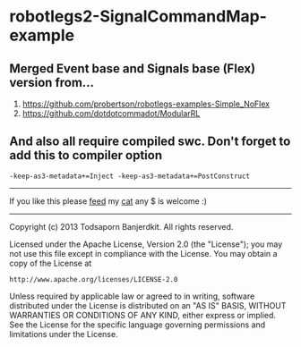 robotlegs2-SignalCommandMap-example
===================================

Merged Event base and Signals base (Flex) version from...
----
1. https://github.com/probertson/robotlegs-examples-Simple_NoFlex
2. https://github.com/dotdotcommadot/ModularRL

And also all require compiled swc.
Don't forget to add this to compiler option
----

    -keep-as3-metadata+=Inject -keep-as3-metadata+=PostConstruct

- - -
If you like this please [feed](https://www.paypal.com/cgi-bin/webscr?cmd=_xclick&business=katopz%40sleepydesign%2ecom&item_name=sleepydesign&no_shipping=0&no_note=1&tax=0&currency_code=USD&charset=UTF%2d8) my [cat](http://instagram.com/katopz) 
any $ is welcome :)
- - -

Copyright (c) 2013 Todsaporn Banjerdkit. All rights reserved.

Licensed under the Apache License, Version 2.0 (the "License");
you may not use this file except in compliance with the License.
You may obtain a copy of the License at

    http://www.apache.org/licenses/LICENSE-2.0

Unless required by applicable law or agreed to in writing, software
distributed under the License is distributed on an "AS IS" BASIS,
WITHOUT WARRANTIES OR CONDITIONS OF ANY KIND, either express or implied.
See the License for the specific language governing permissions and
limitations under the License.
